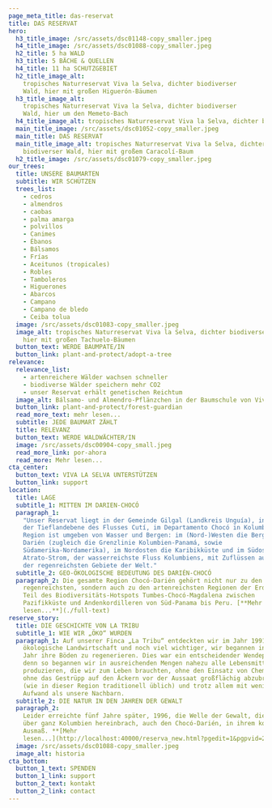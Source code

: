 ```yaml
---
page_meta_title: das-reservat
title: DAS RESERVAT
hero:
  h3_title_image: /src/assets/dsc01148-copy_smaller.jpeg
  h4_title_image: /src/assets/dsc01088-copy_smaller.jpeg
  h2_title: 5 ha WALD
  h3_title: 5 BÄCHE & QUELLEN
  h4_title: 11 ha SCHUTZGEBIET
  h2_title_image_alt:
    tropisches Naturreservat Viva la Selva, dichter biodiverser
    Wald, hier mit großen Higuerón-Bäumen
  h3_title_image_alt:
    tropisches Naturreservat Viva la Selva, dichter biodiverser
    Wald, hier um den Memeto-Bach
  h4_title_image_alt: tropisches Naturreservat Viva la Selva, dichter biodiverser Wald
  main_title_image: /src/assets/dsc01052-copy_smaller.jpeg
  main_title: DAS RESERVAT
  main_title_image_alt: tropisches Naturreservat Viva la Selva, dichter
    biodiverser Wald, hier mit großem Caracolí-Baum
  h2_title_image: /src/assets/dsc01079-copy_smaller.jpeg
our_trees:
  title: UNSERE BAUMARTEN
  subtitle: WIR SCHÜTZEN
  trees_list:
    - cedros
    - almendros
    - caobas
    - palma amarga
    - polvillos
    - Canimes
    - Ébanos
    - Bálsamos
    - Frías
    - Aceitunos (tropicales)
    - Robles
    - Tamboleros
    - Higuerones
    - Abarcos
    - Campano
    - Campano de bledo
    - Ceiba tolua
  image: /src/assets/dsc01083-copy_smaller.jpeg
  image_alt: tropisches Naturreservat Viva la Selva, dichter biodiverser Wald,
    hier mit großen Tachuelo-Bäumen
  button_text: WERDE BAUMPATE/IN
  button_link: plant-and-protect/adopt-a-tree
relevance:
  relevance_list:
    - artenreichere Wälder wachsen schneller
    - biodiverse Wälder speichern mehr CO2
    - unser Reservat erhält genetischen Reichtum
  image_alt: Bálsamo- und Almendro-Pflänzchen in der Baumschule von Viva la Selva
  button_link: plant-and-protect/forest-guardian
  read_more_text: mehr lesen...
  subtitle: JEDE BAUMART ZÄHLT
  title: RELEVANZ
  button_text: WERDE WALDWÄCHTER/IN
  image: /src/assets/dsc00904-copy_small.jpeg
  read_more_link: por-ahora
  read_more: Mehr lesen...
cta_center:
  button_text: VIVA LA SELVA UNTERSTÜTZEN
  button_link: support
location:
  title: LAGE
  subtitle_1: MITTEN IM DARIEN-CHOCÓ
  paragraph_1:
    "Unser Reservat liegt in der Gemeinde Gilgal (Landkreis Unguía), in
    der Tieflandebene des Flusses Cutí, im Departamento Chocó in Kolumbien. Die
    Region ist umgeben von Wasser und Bergen: im (Nord-)Westen die Bergkette des
    Darién (zugleich die Grenzlinie Kolumbien-Panamá, sowie
    Südamerika-Nordamerika), im Nordosten die Karibikküste und im Südosten der
    Atrato-Strom, der wasserreichste Fluss Kolumbiens, mit Zuflüssen aus einigen
    der regenreichsten Gebiete der Welt."
  subtitle_2: GEO-ÖKOLOGISCHE BEDEUTUNG DES DARIÉN-CHOCÓ
  paragraph_2: Die gesamte Region Chocó-Darién gehört nicht nur zu den
    regenreichsten, sondern auch zu den artenreichsten Regionen der Erde und ist
    Teil des Biodiversitäts-Hotspots Tumbes-Chocó-Magdalena zwischen
    Pazifikküste und Andenkordilleren von Süd-Panama bis Peru. [**Mehr
    lesen...**](./full-text)
reserve_story:
  title: DIE GESCHICHTE VON LA TRIBU
  subtitle_1: WIE WIR „ÖKO“ WURDEN
  paragraph_1: Auf unserer Finca „La Tribu“ entdeckten wir im Jahr 1991 die
    ökologische Landwirtschaft und noch viel wichtiger, wir begannen in diesem
    Jahr ihre Böden zu regenerieren. Dies war ein entscheidender Wendepunkt,
    denn so begannen wir in ausreichenden Mengen nahezu alle Lebensmittel zu
    produzieren, die wir zum Leben brauchten, ohne den Einsatz von Chemikalien,
    ohne das Gestrüpp auf den Äckern vor der Aussaat großflächig abzubrennen
    (wie in dieser Region traditionell üblich) und trotz allem mit weniger
    Aufwand als unsere Nachbarn.
  subtitle_2: DIE NATUR IN DEN JAHREN DER GEWALT
  paragraph_2:
    Leider erreichte fünf Jahre später, 1996, die Welle der Gewalt, die
    über ganz Kolumbien hereinbrach, auch den Chocó-Darién, in ihrem kompletten
    Ausmaß. **[Mehr
    lesen...](http://localhost:40000/reserva_new.html?pgedit=1&pgpvid=2)**
  image: /src/assets/dsc01088-copy_smaller.jpeg
  image_alt: historia
cta_bottom:
  button_1_text: SPENDEN
  button_1_link: support
  button_2_text: kontakt
  button_2_link: contact
---
```

